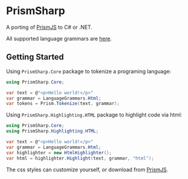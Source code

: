# PrismSharp

A porting of [PrismJS](https://github.com/PrismJS/prism) to C# or .NET.

All supported language grammars are [here](https://github.com/tatwd/prism-sharp/tree/main/PrismSharp.Core/Languages).

## Getting Started

Using `PrismSharp.Core` package to tokenize a programing language:

```csharp
using PrismSharp.Core;

var text = @"<p>Hello world!</p>"
var grammar = LanguageGrammars.Html;
var tokens = Prism.Tokenize(text, grammar);
```

Using `PrismSharp.Highlighting.HTML` package to highlight code via html:

```csharp
using PrismSharp.Core;
using PrismSharp.Highlighting.HTML;

var text = @"<p>Hello world!</p>"
var grammar = LanguageGrammars.Html;
var highlighter = new HtmlHighlighter();
var html = highlighter.Highlight(text, grammar, "html");
```

The css styles can customize yourself, or download from [PrismJS](https://prismjs.com/download.html).
